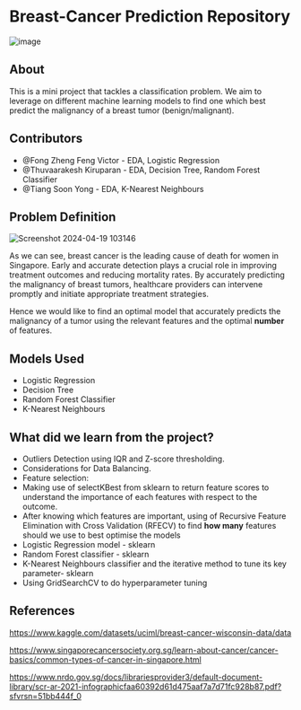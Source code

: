 # Breast-Cancer Prediction Repository
![image](https://github.com/VictorrFong/SC1015---Breast-Cancer-Prediction/assets/162713262/18c0aa7f-9a1c-49e9-a9e1-f93c2a5eeb1d)

## About
This is a mini project that tackles a classification problem. We aim to leverage on different machine learning models to find one which best predict the malignancy of a breast tumor (benign/malignant). 

## Contributors
- @Fong Zheng Feng Victor - EDA, Logistic Regression
- @Thuvaarakesh Kiruparan - EDA, Decision Tree, Random Forest Classifier
- @Tiang Soon Yong - EDA, K-Nearest Neighbours

## Problem Definition
![Screenshot 2024-04-19 103146](https://github.com/VictorrFong/SC1015---Breast-Cancer-Prediction/assets/162713262/e00c0613-4d5c-444b-b103-025a0a9562bb)

As we can see, breast cancer is the leading cause of death for women in Singapore. Early and accurate detection plays a crucial role in improving treatment outcomes and reducing mortality rates. By accurately predicting the malignancy of breast tumors, healthcare providers can intervene promptly and initiate appropriate treatment strategies.

Hence we would like to find an optimal model that accurately predicts the malignancy of a tumor using the relevant features and the optimal **number** of features. 


## Models Used
  - Logistic Regression
  - Decision Tree
  - Random Forest Classifier
  - K-Nearest Neighbours

## What did we learn from the project?
- Outliers Detection using IQR and Z-score thresholding.
- Considerations for Data Balancing.
- Feature selection:
- Making use of selectKBest from sklearn to return feature scores to understand the importance of each features with respect to the outcome.
- After knowing which features are important, using of Recursive Feature Elimination with Cross Validation (RFECV) to find **how many** features should we use to best optimise the models
- Logistic Regression model - sklearn
- Random Forest classifier - sklearn
- K-Nearest Neighbours classifier and the iterative method to tune its key parameter- sklearn
- Using GridSearchCV to do hyperparameter tuning

## References
https://www.kaggle.com/datasets/uciml/breast-cancer-wisconsin-data/data

https://www.singaporecancersociety.org.sg/learn-about-cancer/cancer-basics/common-types-of-cancer-in-singapore.html

https://www.nrdo.gov.sg/docs/librariesprovider3/default-document-library/scr-ar-2021-infographicfaa60392d61d475aaf7a7d71fc928b87.pdf?sfvrsn=51bb444f_0



